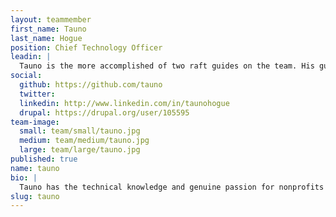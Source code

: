 ```yaml
---
layout: teammember
first_name: Tauno
last_name: Hogue
position: Chief Technology Officer
leadin: |
  Tauno is the more accomplished of two raft guides on the team. His guiding experience has given him a cool head and great communication skills, which come in handy in his role as our lead developer.
social:
  github: https://github.com/tauno
  twitter:
  linkedin: http://www.linkedin.com/in/taunohogue
  drupal: https://drupal.org/user/105595
team-image:
  small: team/small/tauno.jpg
  medium: team/medium/tauno.jpg
  large: team/large/tauno.jpg
published: true
name: tauno
bio: |
  Tauno has the technical knowledge and genuine passion for nonprofits that we look for in a ThinkShout team leader. He sets the bar high and tackles each new challenge with positivity and a thoughtfulness that’s downright contagious. Prior to ThinkShout, Tauno worked at the University of Oregon, where he contributed to the development of a complex Drupal-based online learning platform for language teachers. He holds a degree in Natural Resources Planning & Interpretation and continues to pursue his passion for the outdoors by spending a great deal of his free time neck-deep in nature.
slug: tauno
---
```


